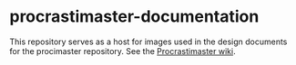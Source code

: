 # procrastimaster-documentation
This repository serves as a host for images used in the design documents for the procimaster repository.
See the [Procrastimaster wiki](https://github.com/GitBreakers/procrastimaster/wiki).
